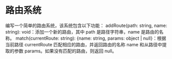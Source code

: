 # 路由系统

编写一个简单的路由系统，该系统包含以下功能：
addRoute(path: string, name: string): void：添加一个新的路由，其中 path 是路径字符串，name 是路由的名称。
match(currentRoute: string): {name: string, params: object | null}：根据当前路径 currentRoute 匹配相应的路由，并返回路由的名称 name 和从路径中提取的参数 params。如果没有匹配的路由，则返回 null。
